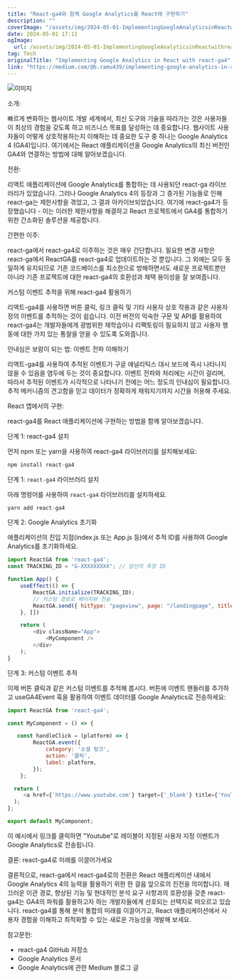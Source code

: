 ```yaml
---
title: "React-ga4와 함께 Google Analytics를 React에 구현하기"
description: ""
coverImage: "/assets/img/2024-05-01-ImplementingGoogleAnalyticsinReactwithreact-ga4_0.png"
date: 2024-05-01 17:11
ogImage: 
  url: /assets/img/2024-05-01-ImplementingGoogleAnalyticsinReactwithreact-ga4_0.png
tag: Tech
originalTitle: "Implementing Google Analytics in React with react-ga4"
link: "https://medium.com/@b.ramu439/implementing-google-analytics-in-react-with-react-ga4-c3e3ddb24e3a"
---
```



![이미지](/assets/img/2024-05-01-ImplementingGoogleAnalyticsinReactwithreact-ga4_0.png)

소개:

빠르게 변화하는 웹사이트 개발 세계에서, 최신 도구와 기술을 따라가는 것은 사용자들이 최상의 경험을 갖도록 하고 비즈니스 목표를 달성하는 데 중요합니다. 웹사이트 사용자들이 어떻게 상호작용하는지 이해하는 데 중요한 도구 중 하나는 Google Analytics 4 (GA4)입니다. 여기에서는 React 애플리케이션을 Google Analytics의 최신 버전인 GA4와 연결하는 방법에 대해 알아보겠습니다.

전환:

<div class="content-ad"></div>

리액트 애플리케이션에 Google Analytics를 통합하는 데 사용되던 react-ga 라이브러리가 있었습니다. 그러나 Google Analytics 4의 등장과 그 증가된 기능들로 인해 react-ga는 제한사항을 겪었고, 그 결과 아카이브되었습니다. 여기에 react-ga4가 등장했습니다 - 이는 이러한 제한사항을 해결하고 React 프로젝트에서 GA4를 통합하기 위한 간소화된 솔루션을 제공합니다.

간편한 이주:

react-ga에서 react-ga4로 이주하는 것은 매우 간단합니다. 필요한 변경 사항은 react-ga에서 ReactGA를 react-ga4로 업데이트하는 것 뿐입니다. 그 외에는 모두 동일하게 유지되므로 기존 코드베이스를 최소한으로 방해하면서도 새로운 프로젝트뿐만 아니라 기존 프로젝트에 대한 react-ga4의 호환성과 채택 용이성을 잘 보여줍니다.

커스텀 이벤트 추적을 위해 react-ga4 활용하기

<div class="content-ad"></div>

리액트-ga4를 사용하면 버튼 클릭, 링크 클릭 및 기타 사용자 상호 작용과 같은 사용자 정의 이벤트를 추적하는 것이 쉽습니다. 이전 버전의 익숙한 구문 및 API를 활용하여 react-ga4는 개발자들에게 광범위한 재학습이나 리팩토링이 필요하지 않고 사용자 행동에 대한 가치 있는 통찰을 얻을 수 있도록 도와줍니다.

인내심은 보람이 되는 법: 이벤트 전파 이해하기

리액트-ga4를 사용하여 추적된 이벤트가 구글 애널리틱스 대시 보드에 즉시 나타나지 않을 수 있음을 염두에 두는 것이 중요합니다. 이벤트 전파와 처리에는 시간이 걸리며, 따라서 추적된 이벤트가 시각적으로 나타나기 전에는 어느 정도의 인내심이 필요합니다. 추적 메커니즘의 견고함을 믿고 데이터가 정확하게 채워지기까지 시간을 허용해 주세요.

React 앱에서의 구현:

<div class="content-ad"></div>

react-ga4를 React 애플리케이션에 구현하는 방법을 함께 알아보겠습니다.

단계 1: react-ga4 설치

먼저 npm 또는 yarn을 사용하여 react-ga4 라이브러리를 설치해보세요:

```js
npm install react-ga4
```

<div class="content-ad"></div>

단계 1: `react-ga4` 라이브러리 설치

아래 명령어를 사용하여 `react-ga4` 라이브러리를 설치하세요.

```js
yarn add react-ga4
```

단계 2: Google Analytics 초기화

애플리케이션의 진입 지점(index.js 또는 App.js 등)에서 추적 ID를 사용하여 Google Analytics를 초기화하세요.

<div class="content-ad"></div>

```js
import ReactGA from 'react-ga4';
const TRACKING_ID = "G-XXXXXXXXX"; // 당신의 측정 ID

function App() {
    useEffect(() => {
        ReactGA.initialize(TRACKING_ID);
        // 커스텀 경로로 페이지뷰 전송
        ReactGA.send({ hitType: "pageview", page: "/landingpage", title: "랜딩 페이지" });
    }, [])

    return (
        <div className="App">
            <MyComponent />
        </div>
    );
}
```

단계 3: 커스텀 이벤트 추적

이제 버튼 클릭과 같은 커스텀 이벤트를 추적해 봅시다. 버튼에 이벤트 핸들러를 추가하고 useGA4Event 훅을 활용하여 이벤트 데이터를 Google Analytics로 전송하세요:

```js
import ReactGA from 'react-ga4';

const MyComponent = () => {

   const handleClick = (platform) => {
        ReactGA.event({
            category: '소셜 링크',
            action: '클릭',
            label: platform,
        });
    };

  return (
     <a href={'https://www.youtube.com'} target={'_blank'} title={'YouTube'} onClick={() => handleClick("Youtube")}></a>
  );
};

export default MyComponent;
```

<div class="content-ad"></div>

이 예시에서 링크를 클릭하면 "Youtube"로 레이블이 지정된 사용자 지정 이벤트가 Google Analytics로 전송됩니다.

결론: react-ga4로 미래를 이끌어가세요

결론적으로, react-ga에서 react-ga4로의 전환은 React 애플리케이션 내에서 Google Analytics 4의 능력을 활용하기 위한 한 걸음 앞으로의 진전을 의미합니다. 매끄러운 이관 경로, 향상된 기능 및 현대적인 분석 요구 사항과의 호환성을 갖춘 react-ga4는 GA4의 파워를 활용하고자 하는 개발자들에게 선호되는 선택지로 떠오르고 있습니다. react-ga4를 통해 분석 통합의 미래를 이끌어가고, React 애플리케이션에서 사용자 경험을 이해하고 최적화할 수 있는 새로운 가능성을 개발해 보세요.

참고문헌:

<div class="content-ad"></div>

- react-ga4 GitHub 저장소
- Google Analytics 문서
- Google Analytics에 관한 Medium 블로그 글